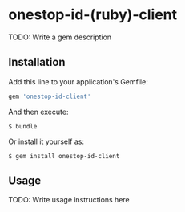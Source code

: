 # onestop-id-(ruby)-client

TODO: Write a gem description

## Installation

Add this line to your application's Gemfile:

```ruby
gem 'onestop-id-client'
```

And then execute:

    $ bundle

Or install it yourself as:

    $ gem install onestop-id-client

## Usage

TODO: Write usage instructions here
